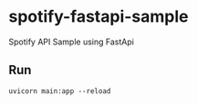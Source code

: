# spotify-fastapi-sample
Spotify API Sample using FastApi

## Run 
```
uvicorn main:app --reload
```
